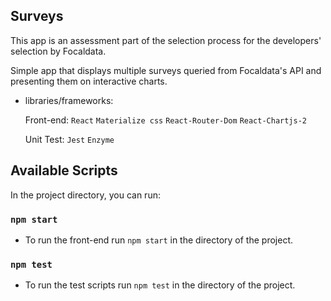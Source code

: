 ## Surveys

This app is an assessment part of the selection process for the developers' selection by Focaldata.

Simple app that displays multiple surveys queried from Focaldata's API and presenting them on interactive charts.

- libraries/frameworks:

    Front-end:
    `React`
    `Materialize css`
    `React-Router-Dom`
    `React-Chartjs-2`

    Unit Test:
    `Jest`
    `Enzyme`

## Available Scripts

In the project directory, you can run:

### `npm start`

- To run the front-end run `npm start` in the directory of the project.

### `npm test`

- To run the test scripts run `npm test` in the directory of the project.



